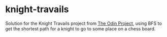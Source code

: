 # knight-travails

Solution for the Knight Travails project from
[The Odin Project](https://www.theodinproject.com/lessons/javascript-knights-travails#assignment), using BFS to get the shortest path for a knight to go to some place on a chess board.
